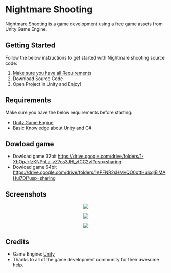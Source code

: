 # Nightmare Shooting

Nightmare Shooting is a game development using a free game assets from Unity Game Engine.

## Getting Started
Follow the below instructions to get started with Nightmare shooting source code:

1. [Make sure you have all Requirements](#requirements)
2. Download Source Code
3. Open Project in Unity and Enjoy!

## Requirements

Make sure you have the below requirements before starting:

- [Unity Game Engine](https://unity3d.com)
- Basic Knowledge about Unity and C#

## Dowload game
* Dowload game 32bit https://drive.google.com/drive/folders/1-XbOpJrfzKNPpLa-vZ7os3JH_ytCC2vf?usp=sharing
* Dowload game 64bit https://drive.google.com/drive/folders/1ePFNR2sHMvQO0dttHulxqlElMAHul7Dl?usp=sharing

## Screenshots

<p align="center">
  <img src="https://i.ibb.co/TBsRp2D/NM-1.jpg" />
</p>

<p align="center">
  <img src="https://i.ibb.co/jV8MCSQ/NM-2.jpg" />
</p>

<p align="center">
  <img src="https://i.ibb.co/L8ktnhr/NM-3.jpg" />
</p>

## Credits

- Game Engine: [Unity](https://unity3d.com/)
- Thanks to all of the game development community for their awesome help.
